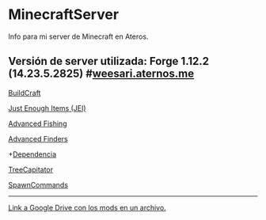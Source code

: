 # MinecraftServer
Info para mi server de Minecraft en Ateros.

Versión de server utilizada: **Forge 1.12.2 (14.23.5.2825)**
#[weesari.aternos.me](http://weesari.aternos.me)
---
[BuildCraft](https://minecraft.curseforge.com/projects/buildcraft)

[Just Enough Items (JEI)](https://minecraft.curseforge.com/projects/buildcraft)

[Advanced Fishing](https://minecraft.curseforge.com/projects/advanced-fishing)

[Advanced Finders](https://minecraft.curseforge.com/projects/advanced-finders)

+[Dependencia](https://minecraft.curseforge.com/projects/forgeendertech)

[TreeCapitator](https://minecraft.curseforge.com/projects/treecapitator-port)

[SpawnCommands](https://minecraft.curseforge.com/projects/spawncommands-spawn-commands-teleport)

---
[Link a Google Drive con los mods en un archivo.](https://drive.google.com/open?id=1sW-f010x11-Wdkgb6Wqnc0OeA3yZk1w1)

